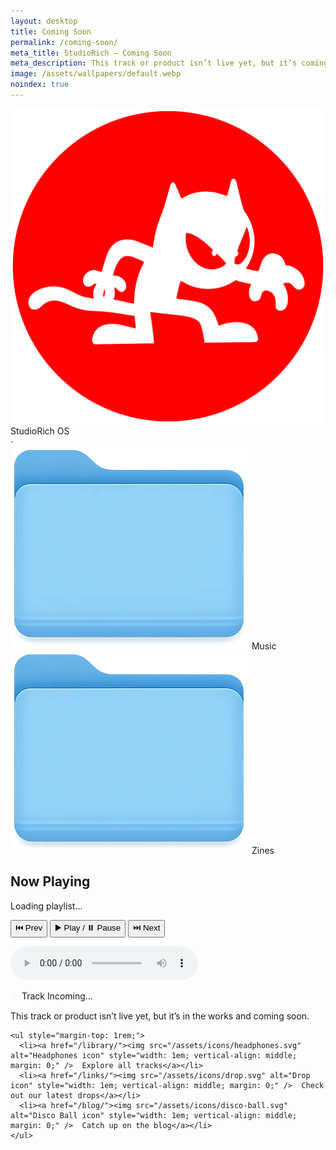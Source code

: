```yaml
---
layout: desktop
title: Coming Soon
permalink: /coming-soon/
meta_title: StudioRich – Coming Soon
meta_description: This track or product isn’t live yet, but it’s coming soon. In the meantime, check out our latest releases.
image: /assets/wallpapers/default.webp
noindex: true
---
```


<link rel="stylesheet" href="/assets/css/desktop.css" />

<div id="menu-bar">
  <div class="menu-left">
    <img src="/assets/icons/logo-mini.svg" alt="StudioRich Logo" class="menu-logo" />
    StudioRich OS
  </div>
  <div class="menu-right">
    <span id="current-date"></span>
    ·
    <span id="clock"></span>
  </div>
</div>

<div id="desktop">

  <!-- Static Icon: Music Folder -->
  <div class="icon">
    <img src="/assets/icons/folder-music.webp" alt="Music Folder">
    <span>Music</span>
  </div>

  <!-- Static Icon: Zines Folder -->
  <div class="icon">
    <img src="/assets/icons/folder-zine.webp" alt="Zines Folder">
    <span>Zines</span>
  </div>

<div class="desktop-player">
  <h2>Now Playing</h2>
  <p id="now-playing">Loading playlist...</p>

  <div id="player-controls">
    <button onclick="prevTrack()">⏮️ Prev</button>
    <button onclick="togglePlay()">▶️ Play / ⏸️ Pause</button>
    <button onclick="nextTrack()">⏭️ Next</button>
  </div>

<audio id="audio" preload="auto" controls></audio>

</div>
<script src="/assets/js/player.js"></script>

</div>

<div class="window visible" id="window-comingsoon">
  <div class="window-header"><img src="/assets/icons/cursor.svg" alt="Cursor icon" style="width: 1em; vertical-align: middle; margin: 0;" /> Track Incoming…</div>
  <div class="window-body">
    <p>This track or product isn’t live yet, but it’s in the works and coming soon.</p>

    <ul style="margin-top: 1rem;">
      <li><a href="/library/"><img src="/assets/icons/headphones.svg" alt="Headphones icon" style="width: 1em; vertical-align: middle; margin: 0;" />  Explore all tracks</a></li>
      <li><a href="/links/"><img src="/assets/icons/drop.svg" alt="Drop icon" style="width: 1em; vertical-align: middle; margin: 0;" />  Check out our latest drops</a></li>
      <li><a href="/blog/"><img src="/assets/icons/disco-ball.svg" alt="Disco Ball icon" style="width: 1em; vertical-align: middle; margin: 0;" />  Catch up on the blog</a></li>
    </ul>

  </div>
</div>
